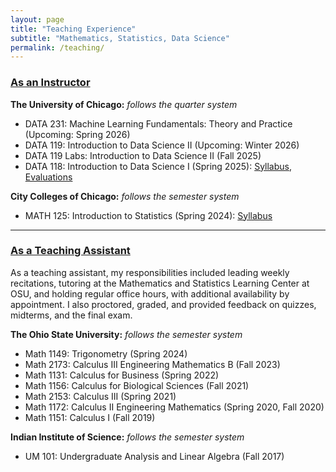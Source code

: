```yaml
---
layout: page
title: "Teaching Experience"
subtitle: "Mathematics, Statistics, Data Science"
permalink: /teaching/
---
```


### <u>As an Instructor</u>
**The University of Chicago:** _follows the quarter system_

- DATA 231: Machine Learning Fundamentals: Theory and Practice (Upcoming: Spring 2026)
- DATA 119: Introduction to Data Science II (Upcoming: Winter 2026)
- DATA 119 Labs: Introduction to Data Science II (Fall 2025)
- DATA 118: Introduction to Data Science I (Spring 2025): <a href="/assets/files/Syllabus_Sehgal_Data_118.pdf" target="_blank">Syllabus</a>, <a href="/assets/files/DATA118_Spring_2025.pdf" target="_blank">Evaluations</a>

**City Colleges of Chicago:** _follows the semester system_
 
- MATH 125: Introduction to Statistics (Spring 2024): <a href="/assets/files/Syllabus_Sehgal_Math_125.pdf" target="_blank">Syllabus</a>

---
### <u>As a Teaching Assistant</u>

As a teaching assistant, my responsibilities included leading weekly recitations, tutoring at the Mathematics and Statistics Learning Center at OSU, and holding regular office hours, with additional availability by appointment. I also proctored, graded, and provided feedback on quizzes, midterms, and the final exam.

**The Ohio State University:** _follows the semester system_
- Math 1149: Trigonometry (Spring 2024)
- Math 2173: Calculus III Engineering Mathematics B (Fall 2023)
- Math 1131: Calculus for Business (Spring 2022)
- Math 1156: Calculus for Biological Sciences (Fall 2021)
- Math 2153: Calculus III (Spring 2021)
- Math 1172: Calculus II Engineering Mathematics (Spring 2020, Fall 2020)
- Math 1151: Calculus I (Fall 2019)


**Indian Institute of Science:** _follows the semester system_ 
- UM 101: Undergraduate Analysis and Linear Algebra (Fall 2017)

